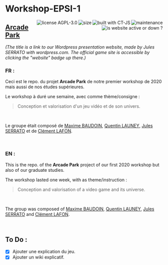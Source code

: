 # Workshop-EPSI-1  

<img alt="maintenance" align="right" src="https://img.shields.io/maintenance/no/2020?color=inactive"><a href="https://github.com/ct-js/ct-js"><img alt="built with CT-JS" align="right" src="https://img.shields.io/badge/built%20with-CT--JS-yellowgreen"></a><img alt="size" align="right" src="https://img.shields.io/github/repo-size/Jpn287/Workshop-2020-EPSI_B1-groupe-10"><a href="./LICENSE"><img alt="license AGPL-3.0" align="right" src="https://img.shields.io/badge/license-AGPL--3.0-blue"></a><a href="http://www.chatandgo.fr/workshop/"><img alt="is website active or down ?" align="right" src="https://img.shields.io/website?down_color=red&down_message=down&up_color=green&up_message=active&url=http%3A%2F%2Fwww.chatandgo.fr%2Fworkshop%2F"></a>

## [Arcade Park](https://arcadepark.wordpress.com/home/) 
*(The title is a link to our Wordpress presentation website, made by Jules SERRATO with wordpress.com. The official game site is accessible by clicking the "website" badge up there.)*

### FR : 
Ceci est le repo. du projet **Arcade Park** de notre premier workshop de 2020 mais aussi de nos études supérieures.

Le workshop à duré une semaine, avec comme thème/consigne : 
> Conception et valorisation d'un jeu vidéo et de son univers.

<br/>

Le groupe était composé de [Maxime BAUDOIN](https://github.com/max33530), [Quentin LAUNEY](https://github.com/Elsword24), [Jules SERRATO](https://github.com/sjules027) et de [Clément LAFON](https://github.com/Jpn287). 

<br/>

### EN :
This is the repo. of the **Arcade Park** project of our first 2020 workshop but also of our graduate studies.

The workshop lasted one week, with as theme/instruction :
> Conception and valorisation of a video game and its universe.

<br/>

The group was composed of [Maxime BAUDOIN](https://github.com/max33530), [Quentin LAUNEY](https://github.com/Elsword24), [Jules SERRATO](https://github.com/sjules027) and [Clément LAFON](https://github.com/Jpn287).

<br/>

## To Do :

- [x] Ajouter une explication du jeu.
- [x] Ajouter un wiki explicatif.
